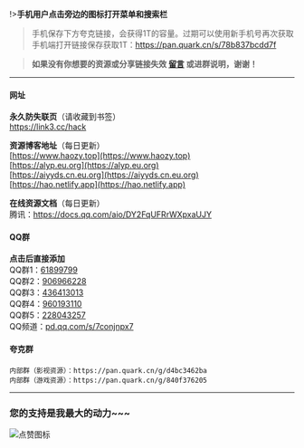 
!>**手机用户点击旁边的图标打开菜单和搜索栏**
>手机保存下方夸克链接，会获得1T的容量。过期可以使用新手机号再次获取  
>手机端打开链接保存获取1T：https://pan.quark.cn/s/78b837bcdd7f  

> **如果没有你想要的资源或分享链接失效 [留言](/zh-cn/bbs) 或进群说明，谢谢！**
---
<!-- tabs:start -->
#### **网址**

 **永久防失联页**（请收藏到书签）  
    <https://link3.cc/hack>  

 **资源博客地址**（每日更新）  
     [https://www.haozy.top](https://www.haozy.top)  
     [https://alyp.eu.org](https://alyp.eu.org)  
     [https://aiyyds.cn.eu.org](https://aiyyds.cn.eu.org)  
     [https://hao.netlify.app](https://hao.netlify.app)  


 **在线资源文档**（每日更新）  
    腾讯：<https://docs.qq.com/aio/DY2FqUFRrWXpxaUJY>  

#### **QQ群**

**点击后直接添加**  
    QQ群1：[61899799](https://qm.qq.com/q/f2jmRzToUS)  
    QQ群2：[906966228](https://qm.qq.com/q/UmxU9PvGsS)  
    QQ群3：[436413013](https://qm.qq.com/q/hP5WgeAyeO)  
    QQ群4：[960193110](https://qm.qq.com/q/5Ot1tSCePK)  
    QQ群5：[228043257](https://qm.qq.com/q/DWO2PqVEDQ)  
    QQ频道：[pd.qq.com/s/7conjnpx7](https://pd.qq.com/s/7conjnpx7)  

#### **夸克群**
    内部群（影视资源）：https://pan.quark.cn/g/d4bc3462ba  
    内部群（游戏资源）：https://pan.quark.cn/g/840f376205  

<!-- tabs:end -->

---
### 您的支持是我最大的动力~~~  
<img src="/assets/img/zan.png" alt="点赞图标">
